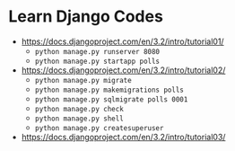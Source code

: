 # Learn Django Codes

- https://docs.djangoproject.com/en/3.2/intro/tutorial01/
  - `python manage.py runserver 8080`
  - `python manage.py startapp polls`
- https://docs.djangoproject.com/en/3.2/intro/tutorial02/
  - `python manage.py migrate`
  - `python manage.py makemigrations polls`
  - `python manage.py sqlmigrate polls 0001`
  - `python manage.py check`
  - `python manage.py shell`
  - `python manage.py createsuperuser`
- https://docs.djangoproject.com/en/3.2/intro/tutorial03/

